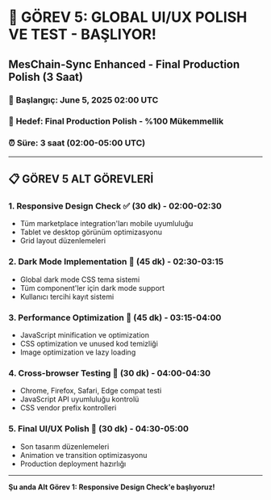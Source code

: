 # 🚀 GÖREV 5: GLOBAL UI/UX POLISH VE TEST - BAŞLIYOR!
## MesChain-Sync Enhanced - Final Production Polish (3 Saat)

### 📅 **Başlangıç**: June 5, 2025 02:00 UTC
### 🎯 **Hedef**: Final Production Polish - %100 Mükemmellik
### ⏰ **Süre**: 3 saat (02:00-05:00 UTC)

---

## 📋 **GÖREV 5 ALT GÖREVLERİ**

### **1. Responsive Design Check** ✅ (30 dk) - 02:00-02:30
- Tüm marketplace integration'ları mobile uyumluluğu
- Tablet ve desktop görünüm optimizasyonu
- Grid layout düzenlemeleri

### **2. Dark Mode Implementation** 🔄 (45 dk) - 02:30-03:15
- Global dark mode CSS tema sistemi
- Tüm component'ler için dark mode support
- Kullanıcı tercihi kayıt sistemi

### **3. Performance Optimization** 🔄 (45 dk) - 03:15-04:00
- JavaScript minification ve optimization
- CSS optimization ve unused kod temizliği
- Image optimization ve lazy loading

### **4. Cross-browser Testing** 🔄 (30 dk) - 04:00-04:30
- Chrome, Firefox, Safari, Edge compat testi
- JavaScript API uyumluluğu kontrolü
- CSS vendor prefix kontrolleri

### **5. Final UI/UX Polish** 🔄 (30 dk) - 04:30-05:00
- Son tasarım düzenlemeleri
- Animation ve transition optimizasyonu
- Production deployment hazırlığı

---

**Şu anda Alt Görev 1: Responsive Design Check'e başlıyoruz!**
